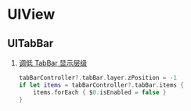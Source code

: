 # UIView

## UITabBar

1. [调低 TabBar 显示层级](https://stackoverflow.com/a/61473356)

   ```swift
   tabBarController?.tabBar.layer.zPosition = -1
   if let items = tabBarController?.tabBar.items {
       items.forEach { $0.isEnabled = false }
   }
   ```